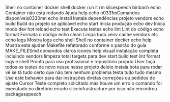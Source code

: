   Shell no container docker
shell
docker run it rm slicespeech binbash  echo Container não está rodando
  Ajuda
help
echo n0331mComandos disponíveis0330mn
echo   install  Instala dependências projeto  vendors
echo   build  Build do projeto se aplicável
echo   start  Inicia produção
echo   dev  Inicia modo dev hot reload
echo   test  Executa testes
echo   lint  Lint do código
echo   format  Formata o código
echo   clean  Limpa tudo venv cache vendors etc
echo   logs  Mostra logs
echo   shell  Shell no container docker
echo   help  Mostra esta ajudan
 Makefile refatorado conforme o padrão do guia MAKE_FILESmd comandos claros ícones help visual instalação completa incluindo vendors limpeza total targets para dev start build test lint format logs e shell
Pronto para uso profissional e repositório próprio
User
faça todos os testes de novo nesse nesse projeto deleto instala bota para rodar vê se tá tudo certo que não tem nenhum problema testa tudo tudo mesmo
Use este behavior para dar instruções diretas correções ou pedidos de ajuste
Cursor
 Teste completo solicitado mas houve um erro o comando foi executado no diretório errado sliceinfrastructure por isso não encontrou packagesspeech